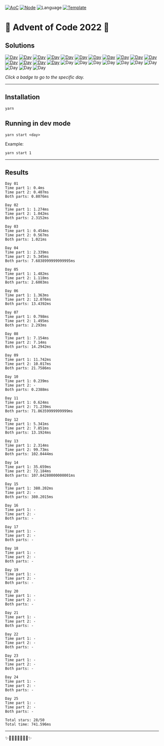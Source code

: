 <!-- Entries between SOLUTIONS and RESULTS tags are auto-generated -->

[![AoC](https://badgen.net/badge/AoC/2022/blue)](https://adventofcode.com/2022)
[![Node](https://badgen.net/badge/Node/v16.13.0+/blue)](https://nodejs.org/en/download/)
![Language](https://badgen.net/badge/Language/TypeScript/blue)
[![Template](https://badgen.net/badge/Template/aocrunner/blue)](https://github.com/caderek/aocrunner)

# 🎄 Advent of Code 2022 🎄

## Solutions

<!--SOLUTIONS-->

[![Day](https://badgen.net/badge/01/%E2%98%85%E2%98%85/green)](src/day01)
[![Day](https://badgen.net/badge/02/%E2%98%85%E2%98%85/green)](src/day02)
[![Day](https://badgen.net/badge/03/%E2%98%85%E2%98%85/green)](src/day03)
[![Day](https://badgen.net/badge/04/%E2%98%85%E2%98%85/green)](src/day04)
[![Day](https://badgen.net/badge/05/%E2%98%85%E2%98%85/green)](src/day05)
[![Day](https://badgen.net/badge/06/%E2%98%85%E2%98%85/green)](src/day06)
[![Day](https://badgen.net/badge/07/%E2%98%85%E2%98%85/green)](src/day07)
[![Day](https://badgen.net/badge/08/%E2%98%85%E2%98%85/green)](src/day08)
[![Day](https://badgen.net/badge/09/%E2%98%85%E2%98%85/green)](src/day09)
[![Day](https://badgen.net/badge/10/%E2%98%85%E2%98%86/yellow)](src/day10)
[![Day](https://badgen.net/badge/11/%E2%98%85%E2%98%85/green)](src/day11)
[![Day](https://badgen.net/badge/12/%E2%98%85%E2%98%85/green)](src/day12)
[![Day](https://badgen.net/badge/13/%E2%98%85%E2%98%85/green)](src/day13)
[![Day](https://badgen.net/badge/14/%E2%98%85%E2%98%85/green)](src/day14)
[![Day](https://badgen.net/badge/15/%E2%98%85%E2%98%86/yellow)](src/day15)
![Day](https://badgen.net/badge/16/%E2%98%86%E2%98%86/gray)
![Day](https://badgen.net/badge/17/%E2%98%86%E2%98%86/gray)
![Day](https://badgen.net/badge/18/%E2%98%86%E2%98%86/gray)
![Day](https://badgen.net/badge/19/%E2%98%86%E2%98%86/gray)
![Day](https://badgen.net/badge/20/%E2%98%86%E2%98%86/gray)
![Day](https://badgen.net/badge/21/%E2%98%86%E2%98%86/gray)
![Day](https://badgen.net/badge/22/%E2%98%86%E2%98%86/gray)
![Day](https://badgen.net/badge/23/%E2%98%86%E2%98%86/gray)
![Day](https://badgen.net/badge/24/%E2%98%86%E2%98%86/gray)
![Day](https://badgen.net/badge/25/%E2%98%86%E2%98%86/gray)

<!--/SOLUTIONS-->

_Click a badge to go to the specific day._

---

## Installation

```
yarn
```

## Running in dev mode

```
yarn start <day>
```

Example:

```
yarn start 1
```

---

## Results

<!--RESULTS-->

```
Day 01
Time part 1: 0.4ms
Time part 2: 0.407ms
Both parts: 0.8076ms
```

```
Day 02
Time part 1: 1.274ms
Time part 2: 1.042ms
Both parts: 2.3152ms
```

```
Day 03
Time part 1: 0.454ms
Time part 2: 0.567ms
Both parts: 1.021ms
```

```
Day 04
Time part 1: 2.339ms
Time part 2: 5.345ms
Both parts: 7.6838999999999995ms
```

```
Day 05
Time part 1: 1.482ms
Time part 2: 1.118ms
Both parts: 2.6003ms
```

```
Day 06
Time part 1: 1.363ms
Time part 2: 12.076ms
Both parts: 13.4392ms
```

```
Day 07
Time part 1: 0.798ms
Time part 2: 1.495ms
Both parts: 2.293ms
```

```
Day 08
Time part 1: 7.154ms
Time part 2: 7.14ms
Both parts: 14.2942ms
```

```
Day 09
Time part 1: 11.742ms
Time part 2: 10.017ms
Both parts: 21.7586ms
```

```
Day 10
Time part 1: 0.239ms
Time part 2: -
Both parts: 0.2388ms
```

```
Day 11
Time part 1: 0.624ms
Time part 2: 71.239ms
Both parts: 71.86359999999999ms
```

```
Day 12
Time part 1: 5.341ms
Time part 2: 7.851ms
Both parts: 13.1924ms
```

```
Day 13
Time part 1: 2.314ms
Time part 2: 99.73ms
Both parts: 102.0444ms
```

```
Day 14
Time part 1: 35.659ms
Time part 2: 72.184ms
Both parts: 107.84280000000001ms
```

```
Day 15
Time part 1: 380.202ms
Time part 2: -
Both parts: 380.2015ms
```

```
Day 16
Time part 1: -
Time part 2: -
Both parts: -
```

```
Day 17
Time part 1: -
Time part 2: -
Both parts: -
```

```
Day 18
Time part 1: -
Time part 2: -
Both parts: -
```

```
Day 19
Time part 1: -
Time part 2: -
Both parts: -
```

```
Day 20
Time part 1: -
Time part 2: -
Both parts: -
```

```
Day 21
Time part 1: -
Time part 2: -
Both parts: -
```

```
Day 22
Time part 1: -
Time part 2: -
Both parts: -
```

```
Day 23
Time part 1: -
Time part 2: -
Both parts: -
```

```
Day 24
Time part 1: -
Time part 2: -
Both parts: -
```

```
Day 25
Time part 1: -
Time part 2: -
Both parts: -
```

```
Total stars: 28/50
Total time: 741.596ms
```

<!--/RESULTS-->

---

✨🎄🎁🎄🎅🎄🎁🎄✨